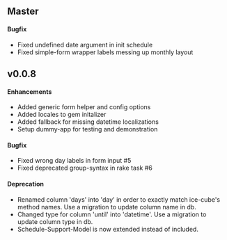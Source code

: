 Master
------

#### Bugfix
* Fixed undefined date argument in init schedule
* Fixed simple-form wrapper labels messing up monthly layout

v0.0.8
------

#### Enhancements

* Added generic form helper and config options
* Added locales to gem initalizer
* Added fallback for missing datetime localizations
* Setup dummy-app for testing and demonstration

#### Bugfix

* Fixed wrong day labels in form input #5
* Fixed deprecated group-syntax in rake task #6

#### Deprecation

* Renamed column 'days' into 'day' in order to exactly match ice-cube's method names. Use a migration to update column name in db.
* Changed type for column 'until' into 'datetime'. Use a migration to update column type in db.
* Schedule-Support-Model is now extended instead of included.